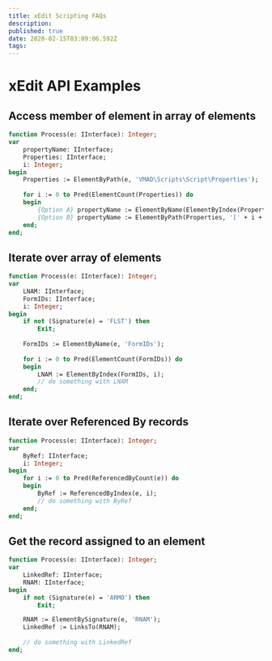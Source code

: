 ```yaml
---
title: xEdit Scripting FAQs
description: 
published: true
date: 2020-02-15T03:09:06.592Z
tags: 
---
```


# xEdit API Examples

## Access member of element in array of elements

```pascal
function Process(e: IInterface): Integer;
var
	propertyName: IInterface;
	Properties: IInterface;
	i: Integer;
begin
	Properties := ElementByPath(e, 'VMAD\Scripts\Script\Properties');
  
	for i := 0 to Pred(ElementCount(Properties)) do
	begin
		{Option A} propertyName := ElementByName(ElementByIndex(Properties, i), 'propertyName');
		{Option B} propertyName := ElementByPath(Properties, '[' + i + ']\propertyName');
	end;
end;
```

## Iterate over array of elements

```pascal
function Process(e: IInterface): Integer;
var
	LNAM: IInterface;
	FormIDs: IInterface;
	i: Integer;
begin
	if not (Signature(e) = 'FLST') then
		Exit;
    
	FormIDs := ElementByName(e, 'FormIDs');
  
	for i := 0 to Pred(ElementCount(FormIDs)) do
	begin
		LNAM := ElementByIndex(FormIDs, i);
		// do something with LNAM
	end;
end;
```

## Iterate over Referenced By records

```pascal
function Process(e: IInterface): Integer;
var
	ByRef: IInterface;
	i: Integer;
begin
	for i := 0 to Pred(ReferencedByCount(e)) do
	begin
		ByRef := ReferencedByIndex(e, i);
		// do something with ByRef
	end;
end;
```

## Get the record assigned to an element

```pascal
function Process(e: IInterface): Integer;
var
	LinkedRef: IInterface;
	RNAM: IInterface;
begin
	if not (Signature(e) = 'ARMO') then
		Exit;

	RNAM := ElementBySignature(e, 'RNAM');
	LinkedRef := LinksTo(RNAM);
  
	// do something with LinkedRef
end;
```
